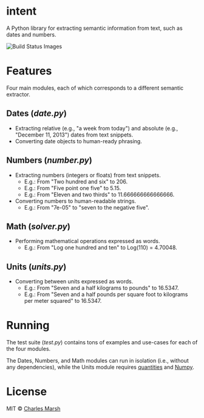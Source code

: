 # intent

A Python library for extracting semantic information from text, such as dates and numbers.

<img src="https://travis-ci.org/crm416/intent.png" title="Build Status Images">

# Features

Four main modules, each of which corresponds to a different semantic extractor.

## Dates (_date.py_)
- Extracting relative (e.g., "a week from today") and absolute (e.g., "December 11, 2013") dates from text snippets.
- Converting date objects to human-ready phrasing.

## Numbers (_number.py_)
- Extracting numbers (integers or floats) from text snippets.
	- E.g.: From "Two hundred and six" to 206.
	- E.g.: From "Five point one five" to 5.15.
	- E.g.: From "Eleven and two thirds" to 11.666666666666666.
- Converting numbers to human-readable strings.
	- E.g.: From "7e-05" to "seven to the negative five".

## Math (_solver.py_)
- Performing mathematical operations expressed as words.
	- E.g.: From "Log one hundred and ten" to Log(110) = 4.70048.

## Units (_units.py_)
- Converting between units expressed as words.
	- E.g.: From "Seven and a half kilograms to pounds" to 16.5347.
    - E.g.: From "Seven and a half pounds per square foot to kilograms per meter squared" to 16.5347.

# Running

The test suite (_test.py_) contains tons of examples and use-cases for each of the four modules.

The Dates, Numbers, and Math modules can run in isolation (i.e., without any dependencies), while the Units module requires [quantities](https://pypi.python.org/pypi/quantities) and [Numpy](http://www.numpy.org).

# License

MIT © [Charles Marsh](https://github.com/crm416)